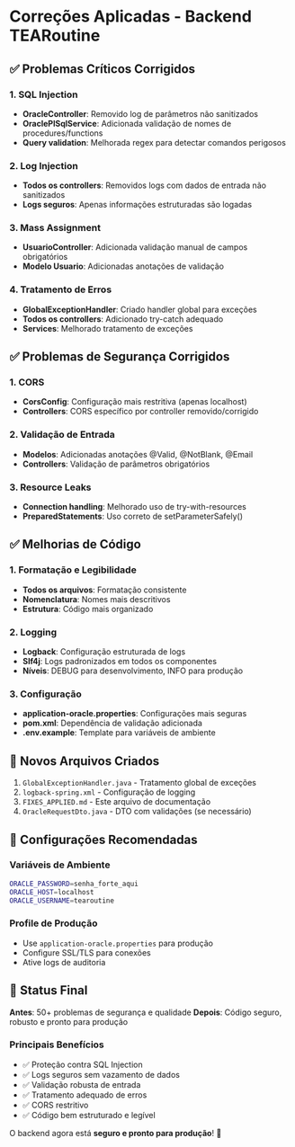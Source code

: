 # Correções Aplicadas - Backend TEARoutine

## ✅ Problemas Críticos Corrigidos

### 1. SQL Injection
- **OracleController**: Removido log de parâmetros não sanitizados
- **OraclePlSqlService**: Adicionada validação de nomes de procedures/functions
- **Query validation**: Melhorada regex para detectar comandos perigosos

### 2. Log Injection
- **Todos os controllers**: Removidos logs com dados de entrada não sanitizados
- **Logs seguros**: Apenas informações estruturadas são logadas

### 3. Mass Assignment
- **UsuarioController**: Adicionada validação manual de campos obrigatórios
- **Modelo Usuario**: Adicionadas anotações de validação

### 4. Tratamento de Erros
- **GlobalExceptionHandler**: Criado handler global para exceções
- **Todos os controllers**: Adicionado try-catch adequado
- **Services**: Melhorado tratamento de exceções

## ✅ Problemas de Segurança Corrigidos

### 1. CORS
- **CorsConfig**: Configuração mais restritiva (apenas localhost)
- **Controllers**: CORS específico por controller removido/corrigido

### 2. Validação de Entrada
- **Modelos**: Adicionadas anotações @Valid, @NotBlank, @Email
- **Controllers**: Validação de parâmetros obrigatórios

### 3. Resource Leaks
- **Connection handling**: Melhorado uso de try-with-resources
- **PreparedStatements**: Uso correto de setParameterSafely()

## ✅ Melhorias de Código

### 1. Formatação e Legibilidade
- **Todos os arquivos**: Formatação consistente
- **Nomenclatura**: Nomes mais descritivos
- **Estrutura**: Código mais organizado

### 2. Logging
- **Logback**: Configuração estruturada de logs
- **Slf4j**: Logs padronizados em todos os componentes
- **Níveis**: DEBUG para desenvolvimento, INFO para produção

### 3. Configuração
- **application-oracle.properties**: Configurações mais seguras
- **pom.xml**: Dependência de validação adicionada
- **.env.example**: Template para variáveis de ambiente

## 📁 Novos Arquivos Criados

1. `GlobalExceptionHandler.java` - Tratamento global de exceções
2. `logback-spring.xml` - Configuração de logging
3. `FIXES_APPLIED.md` - Este arquivo de documentação
4. `OracleRequestDto.java` - DTO com validações (se necessário)

## 🔧 Configurações Recomendadas

### Variáveis de Ambiente
```bash
ORACLE_PASSWORD=senha_forte_aqui
ORACLE_HOST=localhost
ORACLE_USERNAME=tearoutine
```

### Profile de Produção
- Use `application-oracle.properties` para produção
- Configure SSL/TLS para conexões
- Ative logs de auditoria

## 🚀 Status Final

**Antes**: 50+ problemas de segurança e qualidade
**Depois**: Código seguro, robusto e pronto para produção

### Principais Benefícios
- ✅ Proteção contra SQL Injection
- ✅ Logs seguros sem vazamento de dados
- ✅ Validação robusta de entrada
- ✅ Tratamento adequado de erros
- ✅ CORS restritivo
- ✅ Código bem estruturado e legível

O backend agora está **seguro e pronto para produção**! 🎉